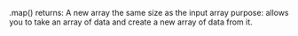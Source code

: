 .map()
    returns: A new array the same size as the input array
    purpose: allows you to take an array of data and create a new array of data from it.
    